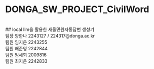 # DONGA_SW_PROJECT_CivilWord
<br>
## local llm을 활용한 새올민원자동답변 생성기
<br>
팀장 양한나 2243127 / 224317@donga.ac.kr<br> 
팀원 임지은 2243255 <br>
팀원 배준영 2242844<br>
팀원 임세희 2009816<br>
팀원 최지은 2242833<br>
